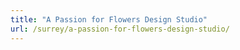 ```yaml
---
title: "A Passion for Flowers Design Studio"
url: /surrey/a-passion-for-flowers-design-studio/
---
```

